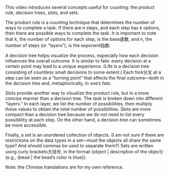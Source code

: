 This video introduces several concepts useful for counting: the product rule, decision trees, slots, and sets.

The product rule is a counting technique that determines the number of ways to complete a task. If there are n steps, and each step has k options, then there are 
 possible ways to complete the task. It is important to note that k, the number of options for each step, is the base底数, and n, the number of steps (or “layers”), is the exponent指数.

A decision tree helps visualize the process, especially how each decision influences the overall outcome. It is similar to fate: every decision at a certain point may lead to a unique experience. (Life is a decision tree consisting of countless small decisions to some extent.) Each fork分叉 at a step can be seen as a “turning point” that affects the final outcome—both in the decision tree and, metaphorically, in one’s fate.

Slots provide another way to visualize the product rule, but in a more concise manner than a decision tree. The task is broken down into different “layers.” In each layer, we list the number of possibilities, then multiply these values to obtain the total number of possibilities. Slots are more compact than a decision tree because we do not need to list every possiblility at each step. On the other hand, a decision tree can sometimes be more accessible.

Finally, a set is an unordered collection of objects. (I am not sure if there are restrictions on the data types in a set—must the objects all share the same type? And should commas be used to separate them?) Sets are written using curly brackets大括号, in the format {object | description of the object} (e.g., {bead | the bead’s color is blue}).

Note: the Chinese translations are for my own reference.

